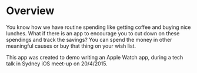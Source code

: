 # Overview

You know how we have routine spending like getting coffee and buying nice lunches. What if there is an app to encourage you to cut down on these spendings and track the savings? You can spend the money in other meaningful causes or buy that thing on your wish list.

This app was created to demo writing an Apple Watch app, during a tech talk in Sydney iOS meet-up on 20/4/2015.

